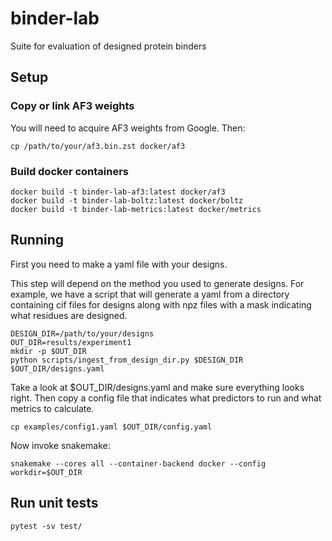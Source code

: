 # binder-lab
Suite for evaluation of designed protein binders

## Setup

### Copy or link AF3 weights
You will need to acquire AF3 weights from Google. Then:
```
cp /path/to/your/af3.bin.zst docker/af3
```

### Build docker containers
```
docker build -t binder-lab-af3:latest docker/af3
docker build -t binder-lab-boltz:latest docker/boltz
docker build -t binder-lab-metrics:latest docker/metrics
```

## Running
First you need to make a yaml file with your designs.

This step will depend on the method you used to generate designs. For example, we have a
script that will generate a yaml from a directory containing cif files for designs along
with npz files with a mask indicating what residues are designed.

```
DESIGN_DIR=/path/to/your/designs
OUT_DIR=results/experiment1
mkdir -p $OUT_DIR
python scripts/ingest_from_design_dir.py $DESIGN_DIR $OUT_DIR/designs.yaml
```

Take a look at $OUT_DIR/designs.yaml and make sure everything looks right. Then copy a config
file that indicates what predictors to run and what metrics to calculate.

```
cp examples/config1.yaml $OUT_DIR/config.yaml
```

Now invoke snakemake:
```
snakemake --cores all --container-backend docker --config workdir=$OUT_DIR
```

## Run unit tests
```
pytest -sv test/
```